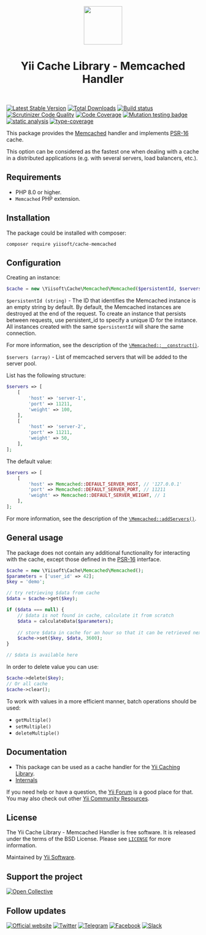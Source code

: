<p align="center">
    <a href="https://github.com/yiisoft" target="_blank">
        <img src="https://yiisoft.github.io/docs/images/yii_logo.svg" height="100px">
    </a>
    <h1 align="center">Yii Cache Library - Memcached Handler</h1>
    <br>
</p>

[![Latest Stable Version](https://poser.pugx.org/yiisoft/cache-memcached/v/stable.png)](https://packagist.org/packages/yiisoft/cache-memcached)
[![Total Downloads](https://poser.pugx.org/yiisoft/cache-memcached/downloads.png)](https://packagist.org/packages/yiisoft/cache-memcached)
[![Build status](https://github.com/yiisoft/cache-memcached/workflows/build/badge.svg)](https://github.com/yiisoft/cache-memcached/actions?query=workflow%3Abuild)
[![Scrutinizer Code Quality](https://scrutinizer-ci.com/g/yiisoft/cache-memcached/badges/quality-score.png?b=master)](https://scrutinizer-ci.com/g/yiisoft/cache-memcached/?branch=master)
[![Code Coverage](https://scrutinizer-ci.com/g/yiisoft/cache-memcached/badges/coverage.png?b=master)](https://scrutinizer-ci.com/g/yiisoft/cache-memcached/?branch=master)
[![Mutation testing badge](https://img.shields.io/endpoint?style=flat&url=https%3A%2F%2Fbadge-api.stryker-mutator.io%2Fgithub.com%2Fyiisoft%2Fcache-memcached%2Fmaster)](https://dashboard.stryker-mutator.io/reports/github.com/yiisoft/cache-memcached/master)
[![static analysis](https://github.com/yiisoft/cache-memcached/workflows/static%20analysis/badge.svg)](https://github.com/yiisoft/cache-memcached/actions?query=workflow%3A%22static+analysis%22)
[![type-coverage](https://shepherd.dev/github/yiisoft/cache-memcached/coverage.svg)](https://shepherd.dev/github/yiisoft/cache-memcached)

This package provides the [Memcached](https://www.php.net/manual/book.memcached.php)
handler and implements [PSR-16](https://www.php-fig.org/psr/psr-16/) cache.

This option can be considered as the fastest one when dealing with a cache in
a distributed applications (e.g. with several servers, load balancers, etc.).

## Requirements

- PHP 8.0 or higher.
- `Memcached` PHP extension.

## Installation

The package could be installed with composer:

```shell
composer require yiisoft/cache-memcached
```

## Configuration

Creating an instance:

```php
$cache = new \Yiisoft\Cache\Memcached\Memcached($persistentId, $servers);
```

`$persistentId (string)` - The ID that identifies the Memcached instance is an empty string by default.
By default, the Memcached instances are destroyed at the end of the request.
To create an instance that persists between requests, use persistent_id to specify a unique ID for the instance.
All instances created with the same `$persistentId` will share the same connection.

For more information, see the description of the
[`\Memcached::__construct()`](https://www.php.net/manual/memcached.construct.php).

`$servers (array)` - List of memcached servers that will be added to the server pool.

List has the following structure:

```php
$servers => [
    [
        'host' => 'server-1',
        'port' => 11211,
        'weight' => 100,
    ],
    [
        'host' => 'server-2',
        'port' => 11211,
        'weight' => 50,
    ],
];
```

The default value:

```php
$servers => [
    [
        'host' => Memcached::DEFAULT_SERVER_HOST, // '127.0.0.1'
        'port' => Memcached::DEFAULT_SERVER_PORT, // 11211
        'weight' => Memcached::DEFAULT_SERVER_WEIGHT, // 1
    ],
];
```

For more information, see the description of the
[`\Memcached::addServers()`](https://www.php.net/manual/memcached.addservers.php).

## General usage

The package does not contain any additional functionality for interacting with the cache,
except those defined in the [PSR-16](https://www.php-fig.org/psr/psr-16/) interface.

```php
$cache = new \Yiisoft\Cache\Memcached\Memcached();
$parameters = ['user_id' => 42];
$key = 'demo';

// try retrieving $data from cache
$data = $cache->get($key);

if ($data === null) {
    // $data is not found in cache, calculate it from scratch
    $data = calculateData($parameters);
    
    // store $data in cache for an hour so that it can be retrieved next time
    $cache->set($key, $data, 3600);
}

// $data is available here
```

In order to delete value you can use:

```php
$cache->delete($key);
// Or all cache
$cache->clear();
```

To work with values in a more efficient manner, batch operations should be used:

- `getMultiple()`
- `setMultiple()`
- `deleteMultiple()`

## Documentation

- This package can be used as a cache handler for the [Yii Caching Library](https://github.com/yiisoft/cache).
- [Internals](docs/internals.md)

If you need help or have a question, the [Yii Forum](https://forum.yiiframework.com/c/yii-3-0/63) is a good place for
that. You may also check out other [Yii Community Resources](https://www.yiiframework.com/community).

## License

The Yii Cache Library - Memcached Handler is free software. It is released under the terms of the BSD License.
Please see [`LICENSE`](./LICENSE.md) for more information.

Maintained by [Yii Software](https://www.yiiframework.com/).

## Support the project

[![Open Collective](https://img.shields.io/badge/Open%20Collective-sponsor-7eadf1?logo=open%20collective&logoColor=7eadf1&labelColor=555555)](https://opencollective.com/yiisoft)

## Follow updates

[![Official website](https://img.shields.io/badge/Powered_by-Yii_Framework-green.svg?style=flat)](https://www.yiiframework.com/)
[![Twitter](https://img.shields.io/badge/twitter-follow-1DA1F2?logo=twitter&logoColor=1DA1F2&labelColor=555555?style=flat)](https://twitter.com/yiiframework)
[![Telegram](https://img.shields.io/badge/telegram-join-1DA1F2?style=flat&logo=telegram)](https://t.me/yii3en)
[![Facebook](https://img.shields.io/badge/facebook-join-1DA1F2?style=flat&logo=facebook&logoColor=ffffff)](https://www.facebook.com/groups/yiitalk)
[![Slack](https://img.shields.io/badge/slack-join-1DA1F2?style=flat&logo=slack)](https://yiiframework.com/go/slack)
